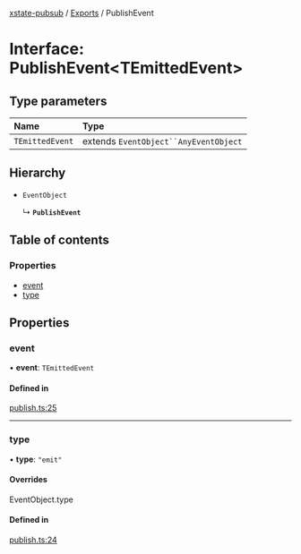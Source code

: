 [xstate-pubsub](../README.md) / [Exports](../modules.md) / PublishEvent

# Interface: PublishEvent<TEmittedEvent\>

## Type parameters

| Name | Type |
| :------ | :------ |
| `TEmittedEvent` | extends `EventObject``AnyEventObject` |

## Hierarchy

- `EventObject`

  ↳ **`PublishEvent`**

## Table of contents

### Properties

- [event](PublishEvent.md#event)
- [type](PublishEvent.md#type)

## Properties

### event

• **event**: `TEmittedEvent`

#### Defined in

[publish.ts:25](https://github.com/chanced/xstate-pubsub/blob/d137c7b/src/publish.ts#L25)

___

### type

• **type**: ``"emit"``

#### Overrides

EventObject.type

#### Defined in

[publish.ts:24](https://github.com/chanced/xstate-pubsub/blob/d137c7b/src/publish.ts#L24)
